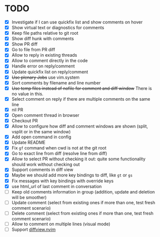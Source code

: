 # TODO

- [x] Investigate if I can use quickfix list and show comments on hover
- [x] Show virtual text or diagnostics for comments
- [x] Keep file paths relative to git root
- [x] Show diff hunk with comments
- [x] Show PR diff
- [x] Go to file from PR diff
- [x] Allow to reply in existing threads
- [x] Allow to comment directly in the code
- [x] Handle error on reply/comment
- [x] Update quickfix list on reply/comment
- [x] ~~Use plenary Jobs~~ use vim.system
- [x] Sort comments by filename and line number
- [x] ~~Use temp files instead of nofile for comment and diff window~~ There is no value in this.
- [x] Select comment on reply if there are multiple comments on the same line
- [x] nil PR
- [x] Open comment thread in browser
- [x] Checkout PR
- [x] Allow to configure how diff and comment windows are shown (split, vsplit or in the same window)
- [x] Add open command in config
- [x] Update README
- [x] Fix `gf` command when cwd is not at the git root
- [x] Go to exact line from diff (resolve line from diff)
- [x] Allow to select PR without checking it out: quite some functionality
  should work without checking out
- [x] Support comments in diff view
- [x] Maybe we should add more key bindings to diff, like `gt` or `gs`
- [x] Fix messages with key bindings with override keys
- [x] use html_url of last comment in conversation
- [ ] Keep old comments information in group (addition, update and deletion will be smoother)
- [ ] Update comment (select from existing ones if more than one, test fresh comment scenario)
- [ ] Delete comment (select from existing ones if more than one, test fresh comment scenario)
- [ ] Allow to comment on multiple lines (visual mode)
- [ ] Support [diffview.nvim](https://github.com/sindrets/diffview.nvim)
